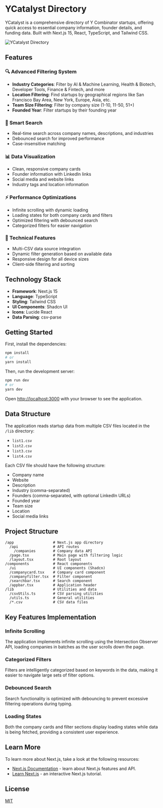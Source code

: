 # YCatalyst Directory

YCatalyst is a comprehensive directory of Y Combinator startups, offering quick access to essential company information, founder details, and funding data. Built with Next.js 15, React, TypeScript, and Tailwind CSS.

![YCatalyst Directory](https://i.imgur.com/placeholder-image.png)

## Features

### 🔍 Advanced Filtering System
- **Industry Categories**: Filter by AI & Machine Learning, Health & Biotech, Developer Tools, Finance & Fintech, and more
- **Location Filtering**: Find startups by geographical regions like San Francisco Bay Area, New York, Europe, Asia, etc.
- **Team Size Filtering**: Filter by company size (1-10, 11-50, 51+)
- **Founded Year**: Filter startups by their founding year

### 🔎 Smart Search
- Real-time search across company names, descriptions, and industries
- Debounced search for improved performance
- Case-insensitive matching

### 📊 Data Visualization
- Clean, responsive company cards
- Founder information with LinkedIn links
- Social media and website links
- Industry tags and location information

### ⚡ Performance Optimizations
- Infinite scrolling with dynamic loading
- Loading states for both company cards and filters
- Optimized filtering with debounced search
- Categorized filters for easier navigation

### 🧩 Technical Features
- Multi-CSV data source integration
- Dynamic filter generation based on available data
- Responsive design for all device sizes
- Client-side filtering and sorting

## Technology Stack

- **Framework**: Next.js 15
- **Language**: TypeScript
- **Styling**: Tailwind CSS
- **UI Components**: Shadcn UI
- **Icons**: Lucide React
- **Data Parsing**: csv-parse

## Getting Started

First, install the dependencies:

```bash
npm install
# or
yarn install
```

Then, run the development server:

```bash
npm run dev
# or
yarn dev
```

Open [http://localhost:3000](http://localhost:3000) with your browser to see the application.

## Data Structure

The application reads startup data from multiple CSV files located in the `/lib` directory:
- `list1.csv`
- `list2.csv`
- `list3.csv`
- `list4.csv`

Each CSV file should have the following structure:
- Company name
- Website
- Description
- Industry (comma-separated)
- Founders (comma-separated, with optional LinkedIn URLs)
- Founded year
- Team size
- Location
- Social media links

## Project Structure

```
/app                  # Next.js app directory
  /api                # API routes
    /companies        # Company data API
  /page.tsx           # Main page with filtering logic
  /layout.tsx         # Root layout
/components           # React components
  /ui                 # UI components (Shadcn)
  /companycard.tsx    # Company card component
  /companyfilter.tsx  # Filter component
  /searchbar.tsx      # Search component
  /appbar.tsx         # Application header
/lib                  # Utilities and data
  /csvUtils.ts        # CSV parsing utilities
  /utils.ts           # General utilities
  /*.csv              # CSV data files
```

## Key Features Implementation

### Infinite Scrolling
The application implements infinite scrolling using the Intersection Observer API, loading companies in batches as the user scrolls down the page.

### Categorized Filters
Filters are intelligently categorized based on keywords in the data, making it easier to navigate large sets of filter options.

### Debounced Search
Search functionality is optimized with debouncing to prevent excessive filtering operations during typing.

### Loading States
Both the company cards and filter sections display loading states while data is being fetched, providing a consistent user experience.

## Learn More

To learn more about Next.js, take a look at the following resources:

- [Next.js Documentation](https://nextjs.org/docs) - learn about Next.js features and API.
- [Learn Next.js](https://nextjs.org/learn) - an interactive Next.js tutorial.

## License

[MIT](https://choosealicense.com/licenses/mit/)
